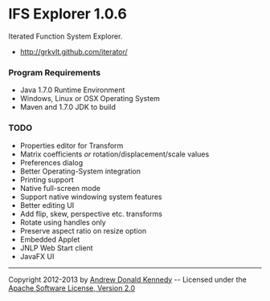 IFS Explorer 1.0.6
==================

Iterated Function System Explorer.

- http://grkvlt.github.com/iterator/

### Program Requirements

- Java 1.7.0 Runtime Environment
- Windows, Linux or OSX Operating System
- Maven and 1.7.0 JDK to build

### TODO

- Properties editor for Transform
 - Matrix coefficients _or_ rotation/displacement/scale values
- Preferences dialog
- Better Operating-System integration
 - Printing support
 - Native full-screen mode
 - Support native windowing system features
- Better editing UI
 - Add flip, skew, perspective etc. transforms
 - Rotate using handles only
 - Preserve aspect ratio on resize option
- Embedded Applet
- JNLP Web Start client
- JavaFX UI

----
Copyright 2012-2013 by [Andrew Donald Kennedy](mailto:andrew.international+iterator@gmail.com) --
Licensed under the [Apache Software License, Version 2.0](http://www.apache.org/licenses/LICENSE-2.0)
